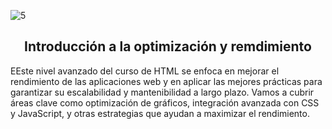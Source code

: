 ![5](https://github.com/user-attachments/assets/0463ddd9-d025-4c4d-89ef-51210181987c)

<h2 align="center">Introducción a la optimización y remdimiento</h2>

<p>EEste nivel avanzado del curso de HTML se enfoca en mejorar el rendimiento de las aplicaciones web y en aplicar las mejores prácticas para garantizar su escalabilidad y mantenibilidad a largo plazo. Vamos a cubrir áreas clave como optimización de gráficos, integración avanzada con CSS y JavaScript, y otras estrategias que ayudan a maximizar el rendimiento.</p>

<p></p>

